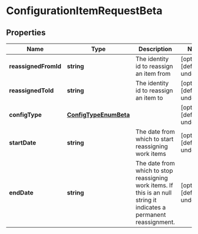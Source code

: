 # ConfigurationItemRequestBeta

## Properties

Name | Type | Description | Notes
------------ | ------------- | ------------- | -------------
**reassignedFromId** | **string** | The identity id to reassign an item from | [optional] [default to undefined]
**reassignedToId** | **string** | The identity id to reassign an item to | [optional] [default to undefined]
**configType** | [**ConfigTypeEnumBeta**](ConfigTypeEnumBeta.md) |  | [optional] [default to undefined]
**startDate** | **string** | The date from which to start reassigning work items | [optional] [default to undefined]
**endDate** | **string** | The date from which to stop reassigning work items.  If this is an null string it indicates a permanent reassignment. | [optional] [default to undefined]

